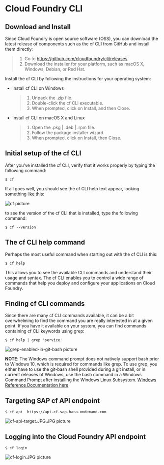 # Cloud Foundry CLI
## Download and Install
Since Cloud Foundry is open source software (OSS), you can download the latest release of components such as the cf CLI from GitHub and install them directly:
> 1. Go to https://github.com/cloudfoundry/cli/releases.
> 2. Download the installer for your platform, such as macOS X, Windows, Debian, or Red Hat.

Install the cf CLI by following the instructions for your operating system:
+ Install cf CLI on Windows
  > 1. Unpack the .zip file.
  > 2. Double-click the cf CLI executable.
  > 3. When prompted, click on Install, and then Close.
+ Install cf CLI on macOS X and Linux
  > 1. Open the .pkg | .deb | .rpm file.
  > 2. Follow the package installer wizard.
  > 3. When prompted, click on Install, then Close.

## Initial setup of the cf CLI 
After you've installed the cf CLI, verify that it works properly by typing the following command:

```$ cf```

If all goes well, you should see the cf CLI help text appear, looking something like this:

![cf picture](/images/cf.JPG)

to see the version of the cf CLI that is installed, type the following command:

```$ cf --version```

## The cf CLI help command
Perhaps the most useful command when starting out with the cf CLI is this:

```$ cf help```

This allows you to see the available CLI commands and understand their usage and syntax. The cf CLI enables you to control a wide range of commands that help you deploy and configure your applications on Cloud Foundry.

## Finding cf CLI commands
Since there are many cf CLI commands available, it can be a bit overwhelming to find the command you are really interested in at a given point. If you have it available on your system, you can find commands containing cf CLI keywords using grep:

```$ cf help | grep 'service'```

![grep-enabled-in-git-bash picture](/images/grep-enabled-in-git-bash.JPG)

**NOTE**: The Windows command prompt does not natively support bash prior to Windows 10, which is required for commands like grep. To use grep, you either have to use the git-bash shell provided during a git install, or in current releases of Windows, use the bash command in a Windows Command Prompt after installing the Windows Linux Subsystem. [Windows Reference Documentation here](https://docs.microsoft.com/en-us/windows/wsl/install-win10) 

## Targeting SAP cf API endpoint
```$ cf api  https://api.cf.sap.hana.ondemand.com```

![cf-api-target.JPG.JPG picture](/images/cf-api-target.JPG)

## Logging into the Cloud Foundry API endpoint
```$ cf login```

![cf-login.JPG picture](/images/cf-login.JPG)